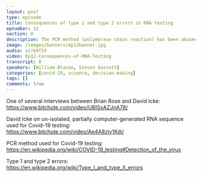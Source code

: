 ```yaml
---
layout: post
type: episode
title: Consequences of type 1 and type 2 errors in RNA testing
epnumber: 12
section: 0
description: The PCR method (polymerase chain reaction) has been abused to test for Covid-19 by exaggerating the method's number of amplification cycles. The degree to which human genetic material is thus magnified leads to the test being overly sensitive and sky-rocketing its false postive rate. Should this cause concern for the centralisation of political power over our economies that has been justified by saving the lives of citizens, or are the lockdowns worth the risk?
image: /images/banners/ep12banner.jpg
audio: s1!b9f24
video: Ep12-Consequences-of-RNA-Testing
transcript: 0
speakers: [William Blacoe, Steven Guscott]
categories: [covid-19, science, decision-making]
tags: []
comments: true
---
```

One of several interviews between Brian Rose and David Icke:<br>
<a href="https://www.bitchute.com/video/UBISxAZJnA78/">https://www.bitchute.com/video/UBISxAZJnA78/</a>

David Icke on un-isolated, partially computer-generated RNA sequence used for Covid-19 testing:<br>
<a href="https://www.bitchute.com/video/Ae4A8zjy1Kdi/">https://www.bitchute.com/video/Ae4A8zjy1Kdi/</a>

PCR method used for Covid-19 testing:<br>
<a href="https://en.wikipedia.org/wiki/COVID-19_testing#Detection_of_the_virus">https://en.wikipedia.org/wiki/COVID-19_testing#Detection_of_the_virus</a>

Type 1 and type 2 errors:<br>
<a href="https://en.wikipedia.org/wiki/Type_I_and_type_II_errors">https://en.wikipedia.org/wiki/Type_I_and_type_II_errors</a>
